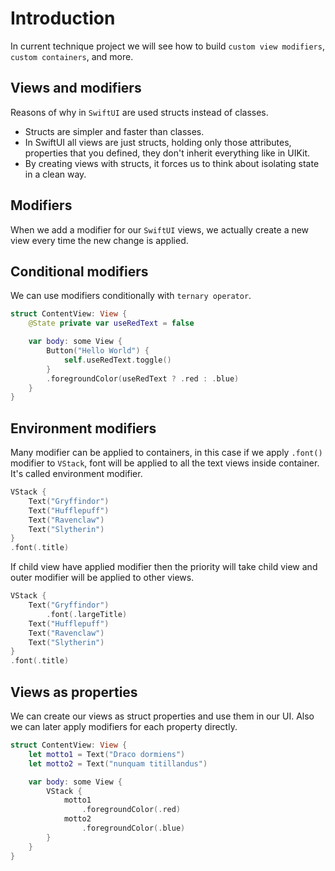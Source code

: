 # Introduction

In current technique project we will see how to build `custom view modifiers`, `custom containers`, and more.

## Views and modifiers

Reasons of why in `SwiftUI` are used structs instead of classes.

- Structs are simpler and faster than classes.
- In SwiftUI all views are just structs, holding only those attributes, properties that you defined, they don't inherit everything like in UIKit.
- By creating views with structs, it forces us to think about isolating state in a clean way.

## Modifiers

When we add a modifier for our `SwiftUI` views, we actually create a new view every time the new change is applied.

## Conditional modifiers

We can use modifiers conditionally with `ternary operator`.

```swift
struct ContentView: View {
    @State private var useRedText = false

    var body: some View {
        Button("Hello World") {
            self.useRedText.toggle()
        }
        .foregroundColor(useRedText ? .red : .blue)
    }
}
```

## Environment modifiers

Many modifier can be applied to containers, in this case if we apply `.font()` modifier to `VStack`, font will be applied to all the text views inside container. It's called environment modifier.

```swift
VStack {
    Text("Gryffindor")
    Text("Hufflepuff")
    Text("Ravenclaw")
    Text("Slytherin")
}
.font(.title)
```

If child view have applied modifier then the priority will take child view and outer modifier will be applied to other views.

```swift
VStack {
    Text("Gryffindor")
        .font(.largeTitle)
    Text("Hufflepuff")
    Text("Ravenclaw")
    Text("Slytherin")
}
.font(.title)
```

## Views as properties

We can create our views as struct properties and use them in our UI. Also we can later apply modifiers for each property directly.

```swift
struct ContentView: View {
    let motto1 = Text("Draco dormiens")
    let motto2 = Text("nunquam titillandus")

    var body: some View {
        VStack {
            motto1
                .foregroundColor(.red)
            motto2
                .foregroundColor(.blue)
        }
    }
}
```
